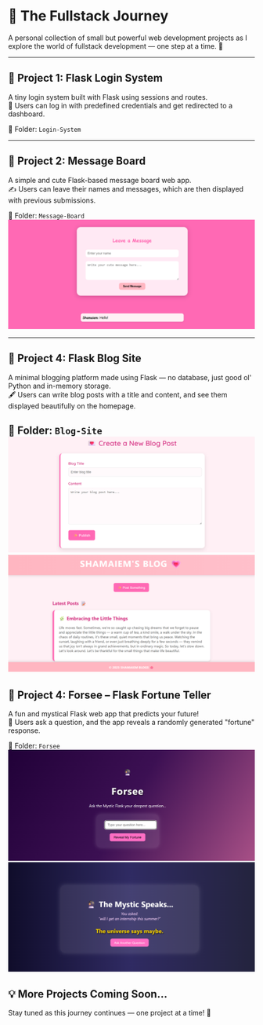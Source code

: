 # 🚀 The Fullstack Journey

A personal collection of small but powerful web development projects as I explore the world of fullstack development — one step at a time. 🌱

---

## 🧪 Project 1: Flask Login System
A tiny login system built with Flask using sessions and routes.  
🔐 Users can log in with predefined credentials and get redirected to a dashboard.

📂 Folder: `Login-System`


---

## 💌 Project 2: Message Board
A simple and cute Flask-based message board web app.  
✍️ Users can leave their names and messages, which are then displayed with previous submissions.

📂 Folder: `Message-Board`
![Screenshot](https://github.com/shamaiem10/TheFullstackJourney/blob/main/Message-Board/screenshot.png?raw=true)

---
## 📝 Project 4: Flask Blog Site  
A minimal blogging platform made using Flask — no database, just good ol' Python and in-memory storage.  
🖋️ Users can write blog posts with a title and content, and see them displayed beautifully on the homepage.

📂 Folder: `Blog-Site`  
![Screenshot](https://github.com/shamaiem10/TheFullstackJourney/blob/main/Blog-Site/static/img.png)
![Screenshot](https://github.com/shamaiem10/TheFullstackJourney/blob/main/Blog-Site/static/images/image.png)
---
## 🔮 Project 4: Forsee – Flask Fortune Teller  
A fun and mystical Flask web app that predicts your future!  
🎱 Users ask a question, and the app reveals a randomly generated "fortune" response.

📂 Folder: `Forsee`  
![Screenshot](https://github.com/shamaiem10/TheFullstackJourney/blob/main/Forsee/static/images/Screenshot%202025-07-19%20182544.png?raw=true)
![Screenshot](https://github.com/shamaiem10/TheFullstackJourney/blob/main/Forsee/static/images/Screenshot%202025-07-19%20182448.png)

## 💡 More Projects Coming Soon...
Stay tuned as this journey continues — one project at a time! 🚧

